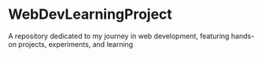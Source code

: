 # WebDevLearningProject
A repository dedicated to my journey in web development, featuring hands-on projects, experiments, and learning
